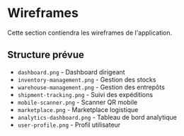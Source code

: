 # Wireframes

Cette section contiendra les wireframes de l'application.

## Structure prévue

- `dashboard.png` - Dashboard dirigeant
- `inventory-management.png` - Gestion des stocks
- `warehouse-management.png` - Gestion des entrepôts
- `shipment-tracking.png` - Suivi des expéditions
- `mobile-scanner.png` - Scanner QR mobile
- `marketplace.png` - Marketplace logistique
- `analytics-dashboard.png` - Tableau de bord analytique
- `user-profile.png` - Profil utilisateur